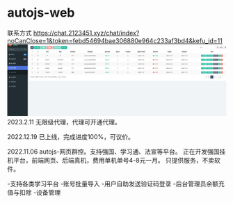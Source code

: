 # autojs-web
联系方式 https://chat.2123451.xyz/chat/index?noCanClose=1&token=febd54694bae306880e964c233af3bd4&kefu_id=11
![image](/微信图片_20221106012304.jpg)
2023.2.11
无限级代理，代理可开通代理。

2022.12.19
已上线，完成进度100%，可议价。

2022.11.06
autojs-网页群控。支持强国、学习通、法宣等平台。
正在开发强国挂机平台，前端网页、后端真机，费用单机单号4-8元一月。
只提供服务，不卖软件。

-支持各类学习平台
-账号批量导入
-用户自助发送验证码登录
-后台管理员余额充值与扣除
-设备管理
